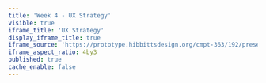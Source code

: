 ```yaml
---
title: 'Week 4 - UX Strategy'
visible: true
iframe_title: 'UX Strategy'
display_iframe_title: true
iframe_source: 'https://prototype.hibbittsdesign.org/cmpt-363/192/presentations/placeholder-slide'
iframe_aspect_ratio: 4by3
published: true
cache_enable: false
---
```

